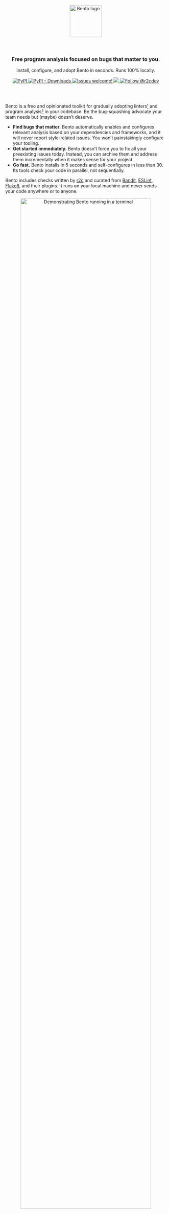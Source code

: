<p align="center">
    <img src="https://raw.githubusercontent.com/returntocorp/bento/master/bento-logo.png" height="100" alt="Bento logo"/>
</p>
<h1 align="center" style="margin-top:0;"></h1>

<br/>
<h3 align="center">
    Free program analysis focused on bugs that matter to you.
</h3>
<p align="center">
Install, configure, and adopt Bento in seconds. Runs 100% locally.
</p>

<p align="center">
  <a href="https://pypi.org/project/bento-cli/">
    <img alt="PyPI" src="https://img.shields.io/pypi/v/bento-cli?style=flat-square&color=blue">
  </a>
  <a href="https://pypi.org/project/bento-cli/">
    <img alt="PyPI - Downloads" src="https://img.shields.io/pypi/dm/bento-cli?style=flat-square&color=green">
  </a>
  <a href="https://github.com/returntocorp/bento/issues/new/choose">
    <img src="https://img.shields.io/badge/issues-welcome-green?style=flat-square" alt="Issues welcome!" />
  </a>
  <a href="https://join.slack.com/t/r2c-community/shared_invite/enQtNjU0NDYzMjAwODY4LWE3NTg1MGNhYTAwMzk5ZGRhMjQ2MzVhNGJiZjI1ZWQ0NjQ2YWI4ZGY3OGViMGJjNzA4ODQ3MjEzOWExNjZlNTA">
    <img src="https://img.shields.io/badge/chat-on%20slack-blue?style=flat-square">
  </a>
  <a href="https://twitter.com/intent/follow?screen_name=r2cdev">
    <img src="https://img.shields.io/twitter/follow/r2cdev?label=Follow%20r2cdev&style=social&color=blue" alt="Follow @r2cdev" />
  </a>
</p>
<br>
<br>

Bento is a free and opinionated toolkit for gradually adopting linters[¹](https://en.wikipedia.org/wiki/Lint_(software)) and program analysis[²](https://en.wikipedia.org/wiki/Program_analysis) in your codebase. Be the bug-squashing advocate your team needs but (maybe) doesn’t deserve.

- **Find bugs that matter.** Bento automatically enables and configures relevant analysis based on your dependencies and frameworks, and it will never report style-related issues. You won’t painstakingly configure your tooling.
- **Get started immediately.** Bento doesn’t force you to fix all your preexisting issues today. Instead, you can archive them and address them incrementally when it makes sense for your project.
- **Go fast.** Bento installs in 5 seconds and self-configures in less than 30. Its tools check your code in parallel, not sequentially.

Bento includes checks written by [r2c](https://r2c.dev/) and curated from [Bandit](https://pypi.org/project/bandit/), [ESLint](https://eslint.org/), [Flake8](https://pypi.org/project/flake8/), and their plugins. It runs on your local machine and never sends your code anywhere or to anyone.

<p align="center">
    <img src="https://raw.githubusercontent.com/returntocorp/bento/master/bento-demo.svg" width="90%" alt="Demonstrating Bento running in a terminal"/>
</p>

## Installation
```
$ pip3 install bento-cli
```

Bento is for JavaScript, TypeScript, and Python projects. It requires Python 3.6+ and works on macOS Mojave (10.14) and Ubuntu 18.04+.

## Usage
To get started right away with sensible defaults:

```
$ bento init && bento check
```

To set aside preexisting results so you only see issues in new code:

```
$ bento archive
```

Bento really sings when you run it automatically in your editor, as a commit hook (`bento install-hook`), or in CI.

## Command Line Options
```
$ bento --help

Usage: bento [OPTIONS] COMMAND [ARGS]...

Options:
  --version  Show current Bento version.
  --agree    Automatically agree to terms of service.
  --help     Show this message and exit.

Commands:
  archive       Adds all current findings to the whitelist.
  check         Checks for new findings.
  disable       Disables a check.
  enable        Enables a check.
  init          Autodetects and installs tools.
  install-hook  Installs Bento as a git pre-commit hook.
```


## Help and Community
- Need help or want to share feedback? Reach out to us at [support@r2c.dev](mailto:support@r2c.dev). We’d love to hear from you! 💌
- Join #bento in our [community Slack](https://join.slack.com/t/r2c-community/shared_invite/enQtNjU0NDYzMjAwODY4LWE3NTg1MGNhYTAwMzk5ZGRhMjQ2MzVhNGJiZjI1ZWQ0NjQ2YWI4ZGY3OGViMGJjNzA4ODQ3MjEzOWExNjZlNTA) for support, to talk with other users, and share feedback. 🤝
- We’re fortunate to benefit from the contributions of the open source community and great projects such as [Bandit](https://pypi.org/project/bandit/), [ESLint](https://eslint.org/), [Flake8](https://pypi.org/project/flake8/), and their plugins. 🙏
- You’re also welcome to [file an issue](https://github.com/returntocorp/bento/issues/new?assignees=&labels=bug&template=bug_report.md&title=) directly on GitHub. Or [submit a feature request](https://github.com/returntocorp/bento/issues/new?assignees=&labels=feature-request&template=feature_request.md&title=) &mdash; we welcome those, too!

## License and Legal
Please refer to the [terms and privacy document](https://github.com/returntocorp/bento/blob/master/PRIVACY.md).

</br>
</br>
<p align="center">
    <img src="https://web-assets.r2c.dev/r2c-logo-silhouette.png?gh" height="24" alt="r2c logo"/>
</p>
<p align="center">
    Copyright (c) <a href="https://r2c.dev">r2c</a>.
</p>

